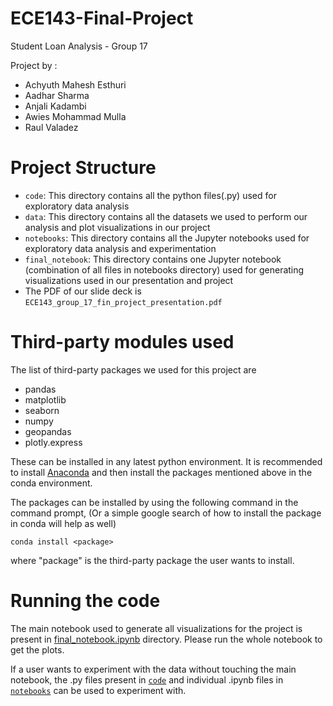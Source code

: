 # ECE143-Final-Project

Student Loan Analysis - Group 17

Project by :
* Achyuth Mahesh Esthuri
* Aadhar Sharma
* Anjali Kadambi
* Awies Mohammad Mulla
* Raul Valadez

# Project Structure

* `code`: This directory contains all the python files(.py) used for exploratory data analysis
* `data`: This directory contains all the datasets we used to perform our analysis and plot visualizations in our project
* `notebooks`: This directory contains all the Jupyter notebooks used for exploratory data analysis and experimentation
* `final_notebook`:  This directory contains one Jupyter notebook (combination of all files in notebooks directory) used for generating visualizations used in our presentation and project
* The PDF of our slide deck is `ECE143_group_17_fin_project_presentation.pdf`


# Third-party modules used

The list of third-party packages we used for this project are
* pandas
* matplotlib
* seaborn
* numpy
* geopandas
* plotly.express

These can be installed in any latest python environment. It is recommended to install [Anaconda](https://www.anaconda.com/download) and then install the packages mentioned above in the conda environment.

The packages can be installed by using the following command in the command prompt, (Or a simple google search of how to install the package in conda will help as well)

```shell
conda install <package>
```
where "package" is the third-party package the user wants to install.

# Running the code

The main notebook used to generate all visualizations for the project is present in [final_notebook.ipynb](final_notebook/final_notebook.ipynb) directory. Please run the whole notebook to get the plots.

If a user wants to experiment with the data without touching the main notebook, the .py files present in [`code`](code/) and individual .ipynb files in [`notebooks`](notebooks/) can be used to experiment with.












